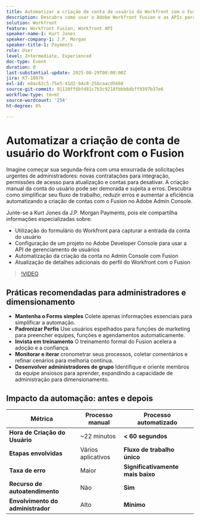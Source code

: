 ```yaml
---
title: Automatizar a criação de conta de usuário do Workfront com o Fusion
description: Descubra como usar o Adobe Workfront Fusion e as APIs para automatizar a criação de contas de usuários, reduzir o tempo de configuração de 22 minutos para menos de 60 segundos e aumentar a eficiência.
solution: Workfront
feature: Workfront Fusion, Workfront API
speaker-name-1: Kurt Jones
speaker-company-1: J.P. Morgan
speaker-title-1: Payments
role: User
level: Intermediate, Experienced
doc-type: Event
duration: 0
last-substantial-update: 2025-08-29T00:00:00Z
jira: KT-18876
exl-id: e8ac62c5-75e5-41d2-94c8-25bcaacd5668
source-git-commit: 91120ff6bfd81c7b3c9218fbbb6dbff9397b37e6
workflow-type: tm+mt
source-wordcount: '254'
ht-degree: 0%

---
```


# Automatizar a criação de conta de usuário do Workfront com o Fusion

Imagine começar sua segunda-feira com uma enxurrada de solicitações urgentes de administradores: novas contratações para integração, permissões de acesso para atualização e contas para desativar. A criação manual da conta do usuário pode ser demorada e sujeita a erros. Descubra como simplificar seu fluxo de trabalho, reduzir erros e aumentar a eficiência automatizando a criação de contas com o Fusion no Adobe Admin Console.

Junte-se a Kurt Jones da J.P. Morgan Payments, pois ele compartilha informações especializadas sobre:

* Utilização do formulário do Workfront para capturar a entrada da conta do usuário
* Configuração de um projeto no Adobe Developer Console para usar a API de gerenciamento de usuários
* Automatização da criação da conta no Admin Console com Fusion
* Atualização de detalhes adicionais do perfil do Workfront com o Fusion

>[!VIDEO](https://video.tv.adobe.com/v/3471576/?learn=on&enablevpops&captions=por_br)

## Práticas recomendadas para administradores e dimensionamento

* **Mantenha o Forms simples** Colete apenas informações essenciais para simplificar a automação.
* **Padronizar Perfis** Use usuários espelhados para funções de marketing para preencher equipes, funções e agendamentos automaticamente.
* **Invista em treinamento** O treinamento formal do Fusion acelera a adoção e a confiança.
* **Monitorar e iterar** cronometrar seus processos, coletar comentários e refinar cenários para melhoria contínua.
* **Desenvolver administradores de grupo** Identifique e oriente membros da equipe ansiosos para aprender, expandindo a capacidade de administração para dimensionamento.

## Impacto da automação: antes e depois

| **Métrica** | **Processo manual** | **Processo automatizado** |
|-------------------------------|--------------------|-------------------------|
| **Hora de Criação do Usuário** | ~22 minutos | **&lt; 60 segundos** |
| **Etapas envolvidas** | Vários aplicativos | **Fluxo de trabalho único** |
| **Taxa de erro** | Maior | **Significativamente mais baixo** |
| **Recurso de autoatendimento** | Não | **Sim** |
| **Envolvimento do administrador** | Alto | **Mínimo** |
